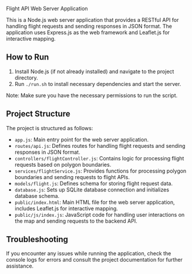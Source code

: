 Flight API Web Server Application

This is a Node.js web server application that provides a RESTful API for handling flight requests and sending responses in JSON format. The application uses Express.js as the web framework and Leaflet.js for interactive mapping.

How to Run
-----------

1. Install Node.js (if not already installed) and navigate to the project directory.
2. Run `./run.sh` to install necessary dependencies and start the server.

Note: Make sure you have the necessary permissions to run the script.

Project Structure
-----------------

The project is structured as follows:

* `app.js`: Main entry point for the web server application.
* `routes/api.js`: Defines routes for handling flight requests and sending responses in JSON format.
* `controllers/flightController.js`: Contains logic for processing flight requests based on polygon boundaries.
* `services/flightService.js`: Provides functions for processing polygon boundaries and sending requests to flight APIs.
* `models/flight.js`: Defines schema for storing flight request data.
* `database.js`: Sets up SQLite database connection and initializes database schema.
* `public/index.html`: Main HTML file for the web server application, includes Leaflet.js for interactive mapping.
* `public/js/index.js`: JavaScript code for handling user interactions on the map and sending requests to the backend API.

Troubleshooting
---------------

If you encounter any issues while running the application, check the console logs for errors and consult the project documentation for further assistance.
